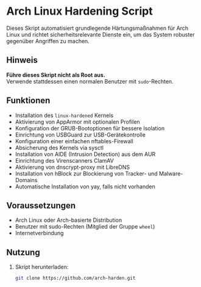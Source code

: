 # Arch Linux Hardening Script

Dieses Skript automatisiert grundlegende Härtungsmaßnahmen für Arch Linux und richtet sicherheitsrelevante Dienste ein, um das System robuster gegenüber Angriffen zu machen.

## Hinweis

**Führe dieses Skript nicht als Root aus.**  
Verwende stattdessen einen normalen Benutzer mit `sudo`-Rechten.

## Funktionen

- Installation des `linux-hardened` Kernels
- Aktivierung von AppArmor mit optionalen Profilen
- Konfiguration der GRUB-Bootoptionen für bessere Isolation
- Einrichtung von USBGuard zur USB-Gerätekontrolle
- Konfiguration einer einfachen nftables-Firewall
- Absicherung des Kernels via sysctl
- Installation von AIDE (Intrusion Detection) aus dem AUR
- Einrichtung des Virenscanners ClamAV
- Aktivierung von dnscrypt-proxy mit LibreDNS
- Installation von hBlock zur Blockierung von Tracker- und Malware-Domains
- Automatische Installation von yay, falls nicht vorhanden

## Voraussetzungen

- Arch Linux oder Arch-basierte Distribution
- Benutzer mit sudo-Rechten (Mitglied der Gruppe `wheel`)
- Internetverbindung

## Nutzung

1. Skript herunterladen:
   ```bash
   git clone https://github.com/arch-harden.git
